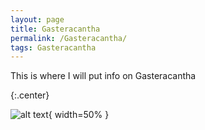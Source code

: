 ```yaml
---
layout: page
title: Gasteracantha
permalink: /Gasteracantha/
tags: Gasteracantha
---
```


This is where I will put info on Gasteracantha

{:.center}

![alt text](https://cloud.githubusercontent.com/assets/21958390/22332417/d1d81346-e39e-11e6-8586-9d740dd0435e.jpg){ width=50% }
